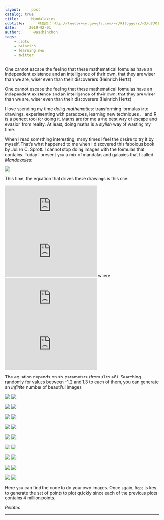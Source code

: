 ```yaml
---
layout:     post
catalog: true
title:      Mandalaxies
subtitle:      转载自：http://feedproxy.google.com/~r/RBloggers/~3/d3JOl4_cgLs/
date:      2019-02-01
author:      @aschinchon
tags:
    - plots
    - heinrich
    - learning new
    - twitter
---
```








One cannot escape the feeling that these mathematical formulas have an independent existence and an intelligence of their own, that they are wiser than we are, wiser even than their discoverers (Heinrich Hertz)

> 
One cannot escape the feeling that these mathematical formulas have an independent existence and an intelligence of their own, that they are wiser than we are, wiser even than their discoverers (Heinrich Hertz)


I love spending my time *doing mathematics*: transforming formulas into drawings, experimenting with paradoxes, learning new techniques … and R is a perfect tool for doing it. Maths are for me a the best way of escape and evasion from reality. At least, doing maths is a *stylish* way of wasting my time. 

When I read something interesting, many times I feel the desire to try it by myself. That’s what happened to me when I discovered this fabolous book by Julien C. Sprott. I cannot stop doing images with the formulas that contains. Today I present you a mix of mandalas and galaxies that I called *Mandalaxies*: 

![](https://i1.wp.com/fronkonstin.com/wp-content/uploads/2019/01/strange_AUAJIT.png?fit=604%2C604&ssl=1)


This time, the equation that drives these drawings is this one:

![](https://s0.wp.com/latex.php?latex=x_%7Bn%2B1%7D%3D+10a_1%2B%28x_n%2Ba_2sin%28a_3y_n%2Ba_4%29%29cos%28%5Calpha%29%2By_nsin%28%5Calpha%29%5C%5C+y_%7Bn%2B1%7D%3D+10a_5-%28x_n%2Ba_2sin%28a_3y_n%2Ba_4%29%29sin%28%5Calpha%29%2By_nsin%28%5Calpha%29&bg=ffffff&%23038;fg=000&%23038;s=0)
![](https://s0.wp.com/latex.php?latex=x_%7Bn%2B1%7D%3D+10a_1%2B%28x_n%2Ba_2sin%28a_3y_n%2Ba_4%29%29cos%28%5Calpha%29%2By_nsin%28%5Calpha%29%5C%5C+y_%7Bn%2B1%7D%3D+10a_5-%28x_n%2Ba_2sin%28a_3y_n%2Ba_4%29%29sin%28%5Calpha%29%2By_nsin%28%5Calpha%29&bg=ffffff&%23038;fg=000&%23038;s=0)
where ![](https://s0.wp.com/latex.php?latex=%5Calpha%3D2%5Cpi%2F%2813%2B10a_6%29&bg=ffffff&%23038;fg=000&%23038;s=0)
![](https://s0.wp.com/latex.php?latex=%5Calpha%3D2%5Cpi%2F%2813%2B10a_6%29&bg=ffffff&%23038;fg=000&%23038;s=0)
 

The equation depends on six parameters (from a1 to a6). Searching randomly for values between -1.2 and 1.3 to each of them, you can generate an *infinite* number of beautiful images:


![](https://i2.wp.com/fronkonstin.com/wp-content/uploads/2019/01/strange_ABXJLU.png?fit=604%2C604&ssl=1)
![](https://i2.wp.com/fronkonstin.com/wp-content/uploads/2019/01/strange_ABXJLU.png?fit=604%2C604&ssl=1)



![](https://i1.wp.com/fronkonstin.com/wp-content/uploads/2019/01/strange_AFZHEU.png?fit=604%2C604&ssl=1)
![](https://i1.wp.com/fronkonstin.com/wp-content/uploads/2019/01/strange_AFZHEU.png?fit=604%2C604&ssl=1)



![](https://i1.wp.com/fronkonstin.com/wp-content/uploads/2019/01/strange_GVCQTP.png?fit=604%2C604&ssl=1)
![](https://i1.wp.com/fronkonstin.com/wp-content/uploads/2019/01/strange_GVCQTP.png?fit=604%2C604&ssl=1)



![](https://i2.wp.com/fronkonstin.com/wp-content/uploads/2019/01/strange_HUZBHY.png?fit=604%2C604&ssl=1)
![](https://i2.wp.com/fronkonstin.com/wp-content/uploads/2019/01/strange_HUZBHY.png?fit=604%2C604&ssl=1)



![](https://i0.wp.com/fronkonstin.com/wp-content/uploads/2019/01/strange_OBBZZZ.png?fit=604%2C604&ssl=1)
![](https://i0.wp.com/fronkonstin.com/wp-content/uploads/2019/01/strange_OBBZZZ.png?fit=604%2C604&ssl=1)



![](https://i1.wp.com/fronkonstin.com/wp-content/uploads/2019/01/strange_SYSIUK.png?fit=604%2C604&ssl=1)
![](https://i1.wp.com/fronkonstin.com/wp-content/uploads/2019/01/strange_SYSIUK.png?fit=604%2C604&ssl=1)



![](https://i0.wp.com/fronkonstin.com/wp-content/uploads/2019/01/strange_TZYUMW.png?fit=604%2C604&ssl=1)
![](https://i0.wp.com/fronkonstin.com/wp-content/uploads/2019/01/strange_TZYUMW.png?fit=604%2C604&ssl=1)



![](https://i2.wp.com/fronkonstin.com/wp-content/uploads/2019/01/strange_VCWDPW.png?fit=604%2C604&ssl=1)
![](https://i2.wp.com/fronkonstin.com/wp-content/uploads/2019/01/strange_VCWDPW.png?fit=604%2C604&ssl=1)



![](https://i0.wp.com/fronkonstin.com/wp-content/uploads/2019/01/strange_WBTYYU.png?fit=604%2C604&ssl=1)
![](https://i0.wp.com/fronkonstin.com/wp-content/uploads/2019/01/strange_WBTYYU.png?fit=604%2C604&ssl=1)



Here you can find the code to do your own images. Once again, `Rcpp` is key to generate the set of points to plot quickly since each of the previous plots contains 4 million points.


*Related*








---
